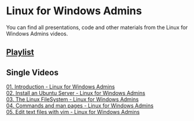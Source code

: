 # Linux for Windows Admins
You can find all presentations, code and other materials from the  Linux for Windows Admins videos.

## [Playlist](https://www.youtube.com/playlist?list=PLBYrLLXZvp0y-xz4IVyMAYl1fiQVqZzPS)

## Single Videos
[01. Introduction - Linux for Windows Admins](https://youtu.be/Apylt7eMkRg) <br />
[02. Install an Ubuntu Server - Linux for Windows Admins](https://youtu.be/J08z_CNDLRA)<br />
[03. The Linux FileSystem - Linux for Windows Admins](https://youtu.be/I_1J9CFqUhU)<br />
[04. Commands and man pages - Linux for Windows Admins](https://youtu.be/lWjSaAUiG0w)<br />
[05. Edit text files with vim - Linux for Windows Admins](https://youtu.be/ud8MYEFEuTo)